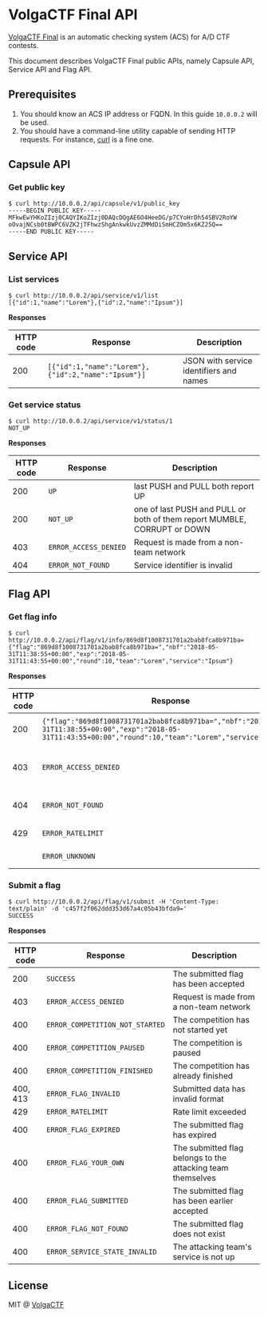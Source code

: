 # VolgaCTF Final API

[VolgaCTF Final](https://github.com/VolgaCTF/volgactf-final) is an automatic checking system (ACS) for A/D CTF contests.

This document describes VolgaCTF Final public APIs, namely Capsule API, Service API and Flag API.

## Prerequisites
1. You should know an ACS IP address or FQDN. In this guide `10.0.0.2` will be used.
2. You should have a command-line utility capable of sending HTTP requests. For instance, [curl](http://curl.haxx.se) is a fine one.

## Capsule API
### Get public key
```
$ curl http://10.0.0.2/api/capsule/v1/public_key
-----BEGIN PUBLIC KEY-----
MFkwEwYHKoZIzj0CAQYIKoZIzj0DAQcDQgAE6O4HeeDG/p7CYoHrDh54SBV2RoYW
oOvajNCsb0tBWPC6VZK2jTFhwzShgAnkwkUvzZMMdDiSmHCZOm5x6KZ25Q==
-----END PUBLIC KEY-----
```

## Service API
### List services

```
$ curl http://10.0.0.2/api/service/v1/list
[{"id":1,"name":"Lorem"},{"id":2,"name":"Ipsum"}]
```

**Responses**

| HTTP code | Response | Description |
|-----------|----------|-------------|
| 200 | `[{"id":1,"name":"Lorem"},{"id":2,"name":"Ipsum"}]` | JSON with service identifiers and names |

### Get service status
```
$ curl http://10.0.0.2/api/service/v1/status/1
NOT_UP
```

**Responses**

| HTTP code | Response | Description |
|-----------|----------|-------------|
| 200 | `UP` | last PUSH and PULL both report UP |
| 200 | `NOT_UP` | one of last PUSH and PULL or both of them report MUMBLE, CORRUPT or DOWN |
| 403 | `ERROR_ACCESS_DENIED` | Request is made from a non-team network |
| 404 | `ERROR_NOT_FOUND` | Service identifier is invalid |

## Flag API
### Get flag info

```
$ curl http://10.0.0.2/api/flag/v1/info/869d8f1008731701a2bab8fca8b971ba=
{"flag":"869d8f1008731701a2bab8fca8b971ba=","nbf":"2018-05-31T11:38:55+00:00","exp":"2018-05-31T11:43:55+00:00","round":10,"team":"Lorem","service":"Ipsum"}
```

**Responses**

| HTTP code | Response | Description |
|-----------|----------|-------------|
| 200 | `{"flag":"869d8f1008731701a2bab8fca8b971ba=","nbf":"2018-05-31T11:38:55+00:00","exp":"2018-05-31T11:43:55+00:00","round":10,"team":"Lorem","service":"Ipsum"}` | JSON with flag metadata |
| 403 | `ERROR_ACCESS_DENIED` | Request is made from a non-team network |
| 404 | `ERROR_NOT_FOUND` | The flag does not exist |
| 429 | `ERROR_RATELIMIT` | Rate limit exceeded |
| | `ERROR_UNKNOWN` | General error |

### Submit a flag
```
$ curl http://10.0.0.2/api/flag/v1/submit -H 'Content-Type: text/plain' -d 'c457f2f062ddd353d67a4c05b43bfda9='
SUCCESS
```

**Responses**

| HTTP code | Response | Description |
|-----------|----------|-------------|
| 200 | `SUCCESS` | The submitted flag has been accepted |
| 403 | `ERROR_ACCESS_DENIED` | Request is made from a non-team network |
| 400 | `ERROR_COMPETITION_NOT_STARTED` | The competition has not started yet |
| 400 | `ERROR_COMPETITION_PAUSED` | The competition is paused |
| 400 | `ERROR_COMPETITION_FINISHED` | The competition has already finished |
| 400, 413 | `ERROR_FLAG_INVALID` | Submitted data has invalid format |
| 429 | `ERROR_RATELIMIT` | Rate limit exceeded |
| 400 | `ERROR_FLAG_EXPIRED` | The submitted flag has expired |
| 400 | `ERROR_FLAG_YOUR_OWN` | The submitted flag belongs to the attacking team themselves |
| 400 | `ERROR_FLAG_SUBMITTED` | The submitted flag has been earlier accepted |
| 400 | `ERROR_FLAG_NOT_FOUND` | The submitted flag does not exist |
| 400 | `ERROR_SERVICE_STATE_INVALID` | The attacking team's service is not up |

## License
MIT @ [VolgaCTF](https://github.com/VolgaCTF)
